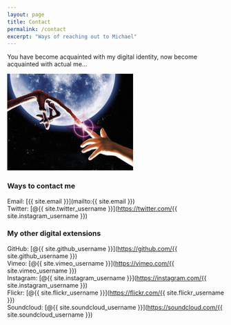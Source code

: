 ```yaml
---
layout: page
title: Contact
permalink: /contact
excerpt: "Ways of reaching out to Michael"
---
```


You have become acquainted with my digital identity, now become acquainted with actual me...

![contact](/assets/img/contact.jpg)

### Ways to contact me
Email: [{{ site.email }}](mailto:{{ site.email }})  
Twitter: [@{{ site.twitter_username }}](https://twitter.com/{{ site.instagram_username }})

### My other digital extensions

GitHub: [@{{ site.github_username }}](https://github.com/{{ site.github_username }})  
Vimeo: [@{{ site.vimeo_username }}](https://vimeo.com/{{ site.vimeo_username }})  
Instagram: [@{{ site.instagram_username }}](https://instagram.com/{{ site.instagram_username }})  
Flickr: [@{{ site.flickr_username }}](https://flickr.com/{{ site.flickr_username }})  
Soundcloud: [@{{ site.soundcloud_username }}](https://soundcloud.com/{{ site.soundcloud_username }})
